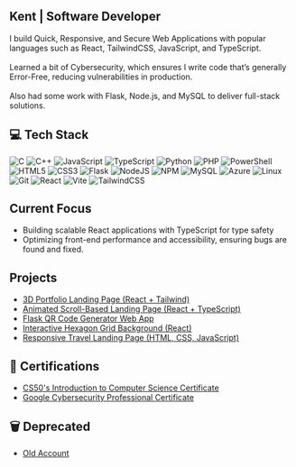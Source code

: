 ## Kent | Software Developer
I build Quick, Responsive, and Secure Web Applications with popular languages such as React, TailwindCSS, JavaScript, and TypeScript.  
<br>Learned a bit of Cybersecurity, which ensures I write code that’s generally Error-Free, reducing vulnerabilities in production.  
<br>Also had some work with Flask, Node.js, and MySQL to deliver full-stack solutions.


## 💻 Tech Stack
![C](https://img.shields.io/badge/c-%2300599C.svg?style=for-the-badge&logo=c&logoColor=white) ![C++](https://img.shields.io/badge/c++-%2300599C.svg?style=for-the-badge&logo=c%2B%2B&logoColor=white) ![JavaScript](https://img.shields.io/badge/javascript-%23323330.svg?style=for-the-badge&logo=javascript&logoColor=%23F7DF1E) ![TypeScript](https://img.shields.io/badge/typescript-%23007ACC.svg?style=for-the-badge&logo=typescript&logoColor=white) ![Python](https://img.shields.io/badge/python-3670A0?style=for-the-badge&logo=python&logoColor=ffdd54) ![PHP](https://img.shields.io/badge/php-%23777BB4.svg?style=for-the-badge&logo=php&logoColor=white) ![PowerShell](https://img.shields.io/badge/PowerShell-%235391FE.svg?style=for-the-badge&logo=powershell&logoColor=white) ![HTML5](https://img.shields.io/badge/html5-%23E34F26.svg?style=for-the-badge&logo=html5&logoColor=white) ![CSS3](https://img.shields.io/badge/css3-%231572B6.svg?style=for-the-badge&logo=css3&logoColor=white) ![Flask](https://img.shields.io/badge/flask-%23000.svg?style=for-the-badge&logo=flask&logoColor=white) ![NodeJS](https://img.shields.io/badge/node.js-6DA55F?style=for-the-badge&logo=node.js&logoColor=white) ![NPM](https://img.shields.io/badge/NPM-%23CB3837.svg?style=for-the-badge&logo=npm&logoColor=white) ![MySQL](https://img.shields.io/badge/mysql-4479A1.svg?style=for-the-badge&logo=mysql&logoColor=white) ![Azure](https://img.shields.io/badge/azure-%230072C6.svg?style=for-the-badge&logo=microsoftazure&logoColor=white) ![Linux](https://img.shields.io/badge/Linux-FCC624?style=for-the-badge&logo=linux&logoColor=black) ![Git](https://img.shields.io/badge/git-%23F05033.svg?style=for-the-badge&logo=git&logoColor=white) ![React](https://img.shields.io/badge/react-%2320232a.svg?style=for-the-badge&logo=react&logoColor=%2361DAFB) ![Vite](https://img.shields.io/badge/vite-%23646CFF.svg?style=for-the-badge&logo=vite&logoColor=white) ![TailwindCSS](https://img.shields.io/badge/tailwindcss-%2338B2AC.svg?style=for-the-badge&logo=tailwind-css&logoColor=white)


## Current Focus
- Building scalable React applications with TypeScript for type safety  
- Optimizing front-end performance and accessibility, ensuring bugs are found and fixed.


## Projects

- [3D Portfolio Landing Page (React + Tailwind)](https://github.com/Kentthou/react-3d-page)
- [Animated Scroll-Based Landing Page (React + TypeScript)](https://github.com/Kentthou/react-landing-page)
- [Flask QR Code Generator Web App](https://github.com/Kentthou/qr-code-generator)
- [Interactive Hexagon Grid Background (React)](https://github.com/Kentthou/react-hexgrid)
- [Responsive Travel Landing Page (HTML, CSS, JavaScript)](https://github.com/Kentthou/travel-planner)

## 📄 Certifications
- [CS50's Introduction to Computer Science Certificate](https://iili.io/J7MgKHQ.png)  
- [Google Cybersecurity Professional Certificate](https://coursera.org/share/18a9aabae0178a6aec46071c4e77a139)


## 🗑️ Deprecated
- [Old Account](https://github.com/KentFiller)
